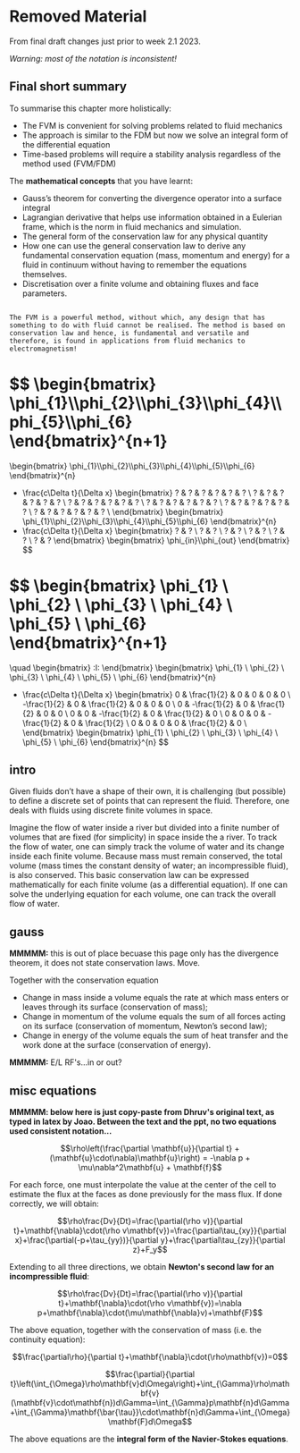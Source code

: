 # Removed Material

From final draft changes just prior to week 2.1 2023.

_Warning: most of the notation is inconsistent!_


## Final short summary

To summarise this chapter more holistically:

* The FVM is convenient for solving problems related to fluid mechanics
* The approach is similar to the FDM but now we solve an integral form of the differential equation
* Time-based problems will require a stability analysis regardless of the method used (FVM/FDM)

The **mathematical concepts** that you have learnt:

* Gauss’s theorem for converting the divergence operator into a surface integral
* Lagrangian derivative that helps use information obtained in a Eulerian frame, which is the norm in fluid mechanics and simulation.
* The general form of the conservation law for any physical quantity 
* How one can use the general conservation law to derive any fundamental conservation equation (mass, momentum and energy) for a fluid in continuum without having to remember the equations themselves.
* Discretisation over a finite volume and obtaining fluxes and face parameters.

```{note} Final remarks

The FVM is a powerful method, without which, any design that has something to do with fluid cannot be realised. The method is based on conservation law and hence, is fundamental and versatile and therefore, is found in applications from fluid mechanics to electromagnetism!

```





$$
\begin{bmatrix}
\phi_{1}\\\phi_{2}\\\phi_{3}\\\phi_{4}\\\phi_{5}\\\phi_{6}
\end{bmatrix}^{n+1}
=
\begin{bmatrix}
\phi_{1}\\\phi_{2}\\\phi_{3}\\\phi_{4}\\\phi_{5}\\\phi_{6}
\end{bmatrix}^{n}
+ \frac{c\Delta t}{\Delta x} 
\begin{bmatrix}
? & ? & ? & ? & ? & ? \\
? & ? & ? & ? & ? & ? \\
? & ? & ? & ? & ? & ? \\
? & ? & ? & ? & ? & ? \\
? & ? & ? & ? & ? & ? \\
? & ? & ? & ? & ? & ? \\
\end{bmatrix}
\begin{bmatrix}
\phi_{1}\\\phi_{2}\\\phi_{3}\\\phi_{4}\\\phi_{5}\\\phi_{6}
\end{bmatrix}^{n}
+ \frac{c\Delta t}{\Delta x} 
\begin{bmatrix}
? & ? \\
? & ? \\
? & ? \\
? & ? \\
? & ? \\
? & ?
\end{bmatrix}
\begin{bmatrix}
\phi_{in}\\\phi_{out}
\end{bmatrix}
$$


$$
\begin{bmatrix}
\phi_{1} \\ \phi_{2} \\ \phi_{3} \\ \phi_{4} \\ \phi_{5} \\ \phi_{6}
\end{bmatrix}^{n+1}
=
\quad \begin{bmatrix} \:I\: \end{bmatrix}
\begin{bmatrix}
\phi_{1} \\ \phi_{2} \\ \phi_{3} \\ \phi_{4} \\ \phi_{5} \\ \phi_{6}
\end{bmatrix}^{n}
+ \frac{c\Delta t}{\Delta x} 
\begin{bmatrix}
0 & \frac{1}{2} & 0 & 0 & 0 &  0 \\
-\frac{1}{2} & 0 & \frac{1}{2} & 0 & 0 & 0 \\
0 & -\frac{1}{2} & 0 & \frac{1}{2} & 0 & 0 \\
0 & 0 & -\frac{1}{2} & 0 & \frac{1}{2} & 0 \\
0 & 0 & 0 & -\frac{1}{2} & 0 & \frac{1}{2} \\
0 & 0 & 0 & 0 & \frac{1}{2} & 0 \\
\end{bmatrix}
\begin{bmatrix}
\phi_{1} \\ \phi_{2} \\ \phi_{3} \\ \phi_{4} \\ \phi_{5} \\ \phi_{6}
\end{bmatrix}^{n}
$$


## intro

Given fluids don’t have a shape of their own, it is challenging (but possible) to define a discrete set of points that can represent the fluid. Therefore, one deals with fluids using discrete finite volumes in space. 

Imagine the flow of water inside a river but divided into a finite number of volumes that are fixed (for simplicity) in space inside the a river. To track the flow of water, one can simply track the volume of water and its change inside each finite volume. Because mass must remain conserved, the total volume (mass times the constant density of water; an incompressible fluid), is also conserved. This basic conservation law can be expressed mathematically for each finite volume (as a differential equation). If one can solve the underlying equation for each volume, one can track the overall flow of water.

## gauss

**MMMMM:** this is out of place becuase this page only has the divergence theorem, it does not state conservation laws. Move.

Together with the conservation equation

* Change in mass inside a volume equals the rate at which mass enters or leaves through its surface (conservation of mass);
* Change in momentum of the volume equals the sum of all forces acting on its surface (conservation of momentum, Newton’s second law);
* Change in energy of the volume equals the sum of heat transfer and the work done at the surface (conservation of energy).  

**MMMMM:** E/L RF's...in or out?



## misc equations


**MMMMM: below here is just copy-paste from Dhruv's original text, as typed in latex by Joao. Between the text and the ppt, no two equations used consistent notation...**

$$\rho\left(\frac{\partial \mathbf{u}}{\partial t} + (\mathbf{u}\cdot\nabla)\mathbf{u}\right) = -\nabla p + \mu\nabla^2\mathbf{u} + \mathbf{f}$$


For each force, one must interpolate the value at the center of the cell to estimate the flux at the faces as done previously for the mass flux. If done correctly, we will obtain:

$$\rho\frac{Dv}{Dt}=\frac{\partial(\rho v)}{\partial t}+\mathbf{\nabla}\cdot(\rho v\mathbf{v})=\frac{\partial\tau_{xy}}{\partial x}+\frac{\partial(-p+\tau_{yy})}{\partial y}+\frac{\partial\tau_{zy}}{\partial z}+F_y$$

Extending to all three directions, we obtain **Newton's second law for an incompressible fluid**:

$$\rho\frac{Dv}{Dt}=\frac{\partial(\rho v)}{\partial t}+\mathbf{\nabla}\cdot(\rho v\mathbf{v})=\nabla p+\mathbf{\nabla}\cdot(\mu\mathbf{\nabla}v)+\mathbf{F}$$

The above equation, together with the conservation of mass (i.e. the continuity equation):

$$\frac{\partial\rho}{\partial t}+\mathbf{\nabla}\cdot(\rho\mathbf{v})=0$$

$$\frac{\partial}{\partial t}\left(\int_{\Omega}\rho\mathbf{v}d\Omega\right)+\int_{\Gamma}\rho\mathbf{v}(\mathbf{v}\cdot\mathbf{n})d\Gamma=\int_{\Gamma}p\mathbf{n}d\Gamma+\int_{\Gamma}\mathbf{\bar{\tau}}\cdot\mathbf{n}d\Gamma+\int_{\Omega}\mathbf{F}d\Omega$$

The above equations are the **integral form of the Navier-Stokes equations**.